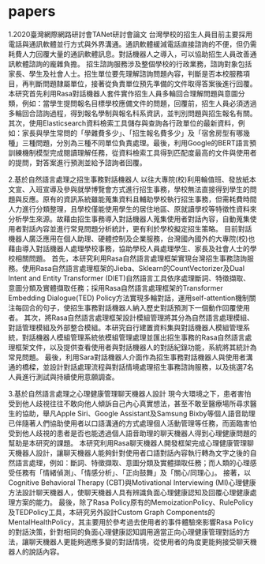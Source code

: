 # papers
1.2020臺灣網際網路研討會TANet研討會論文
台灣學校的招生人員目前主要採用電話與通訊軟體並行方式與外界溝通。通訊軟體緩減電話直接諮詢的不便，但仍需耗費人力回覆大量的通訊軟體訊息。對話機器人之導入，可以協助招生人員改善通訊軟體諮詢的龐雜負擔。
招生諮詢服務涉及整個學校的行政業務，諮詢對象包括家長、學生及社會人士。招生單位要先理解諮詢問題內容，判斷是否本校服務項目，再判斷問題隸屬單位，接著從負責單位預先準備的文件取得答案後進行回覆。
本研究首先利用Rasa對話機器人套件實作招生人員多輪回合理解問題與意圖分類，例如：當學生提問報名目標學校應備文件的問題，回覆前，招生人員必須透過多輪回合諮詢過程，得到報名學制與報名科系資訊，並判別問題與招生報名有關。其次，使用Elasticsearch資料檢索工具儲存與查詢各行政單位的最新資料，例如：家長與學生常問的「學雜費多少」、「招生報名費多少」及「宿舍房型有哪幾種」三種問題，分別為三種不同單位負責處理。最後，利用Google的BERT語言預訓練機制模型完成閱讀理解任務，從資料檢索工具得到匹配度最高的文件與使用者的提問，對答案進行預測並給予諮詢者回覆。

2.基於自然語言處理之招生事務對話機器人
以往大專院(校)利用輪值班、發放紙本文宣、入班宣導及參與就學博覽會方式進行招生事務，學校無法直接得到學生的問題與反應。原有的資訊系統雖能蒐集資料且輔助學校執行招生事務，但需耗費時間人力進行分類整理，且學校僅能使用學生的居住地區、原就讀學校等特徵性資料來分析學生來源。故藉由招生事務導入對話機器人蒐集使用者對話內容，自動蒐集使用者對話內容並進行常見問題分析統計，更有利於學校擬定招生策略。
目前對話機器人廣泛應用在個人助理、硬體控制及企業服務，台灣國內國外的大專院(校)也藉由導入對話機器人處理學校事務，協助學校人員處理學生、家長及社會人士的學校相關問題。
首先，本研究利用Rasa自然語言處理框架實現台灣招生事務諮詢服務。使用Rasa自然語言處理框架的Jieba、Sklearn的CountVectorizer及Dual Intent and Entity Transformer (DIET)自然語言工具依序處理斷詞、特徵擷取、意圖分類及實體擷取任務；採用Rasa自然語言處理框架的Transformer Embedding Dialogue(TED) Policy方法實現多輪對話，運用self-attention機制關注每回合的句子，使招生事務對話機器人納入歷史對話預測下一個動作回覆使用者。
其次，將Rasa自然語言處理框架設計模組管理將其分為自然語言處理模組、對話管理模組及外部整合模組。本研究自行建置資料集與對話機器人模組管理系統，對話機器人模組管理系統依模組管理處理並匯出招生事務的Rasa自然語言處理框架文件，以及提供查看使用者與對話機器人的對話紀錄功能，系統將其統計為常見問題。
最後，利用Sara對話機器人介面作為招生事務對話機器人與使用者溝通的橋樑，並設計對話處理流程與對話情境處理招生事務諮詢服務，以及挑選7名人員進行測試與持續使用意願調查。

3.基於自然語言處理之心理健康管理聊天機器人設計
現今大環境之下，患者害怕受到他人歧視往往不敢向他人傾訴自己內心真實想法，甚至不敢至醫療場所尋求醫生的協助，舉凡Apple Siri、Google Assistant及Samsung Bixby等個人語音助理已伴隨著人們協助使用者以口語溝通的方式處理個人活動管理等任務，而面臨害怕受到他人歧視的患者是否也能透過個人語音助理的聊天機器人得到心理健康問題的幫助是本研究的課題。
本研究利用Rasa聊天機器人開發框架完成心理健康管理聊天機器人設計，讓聊天機器人能夠針對使用者口語對話內容執行轉為文字之後的自然語言處理，例如：斷詞、特徵擷取、意圖分類及實體擷取任務；而人類的心理感受任務有「情緒偵測」、「情感分析」、「正向鼓舞」及「關心/同理心」。
接著，以Cognitive Behavioral Therapy (CBT)與Motivational Interviewing (MI)心理健康方法設計聊天機器人，使聊天機器人具有辨識負面心理健康認知及回覆心理健康處理方案的能力。
最後，除了Rasa Policy原有的MemoizationPolicy、RulePolicy及TEDPolicy工具，本研究另外設計Custom Graph Components的MentalHealthPolicy，其主要用於參考過去使用者的事件體驗來影響Rasa Policy的對話決策，針對相同的負面心理健康認知調用適當正向心理健康管理對話的方法，讓聊天機器人更能夠適應多變的對話情境，從使用者的角度更能夠接受聊天機器人的說話內容。

